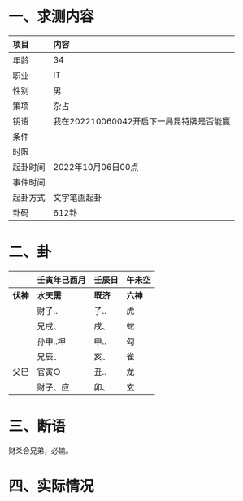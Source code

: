 # 一、求测内容

| 项目     | 内容                                     |
| :------- | :--------------------------------------- |
| 年龄     | 34                                       |
| 职业     | IT                                       |
| 性别     | 男                                       |
| 策项     | 杂占                                     |
| 钥语     | 我在202210060042开启下一局昆特牌是否能赢 |
| 条件     |                                          |
| 时限     |                                          |
| 起卦时间 | 2022年10月06日00点                       |
| 事件时间 |                                          |
| 起卦方式 | 文字笔画起卦                             |
| 卦码     | 612卦                                    |

# 二、卦

|                | 壬寅年己酉月     | 壬辰日         | 午未空         |
| :------------- | :--------------- | :------------- | :------------- |
| **伏神** | **水天需** | **既济** | **六神** |
|                | 财子..           | 子..           | 虎             |
|                | 兄戌、           | 戌、           | 蛇             |
|                | 孙申..坤         | 申..           | 勾             |
|                | 兄辰、           | 亥、           | 雀             |
| 父巳           | 官寅○           | 丑..           | 龙             |
|                | 财子、应         | 卯、           | 玄             |

# 三、断语

财爻合兄弟，必输。

# 四、实际情况
